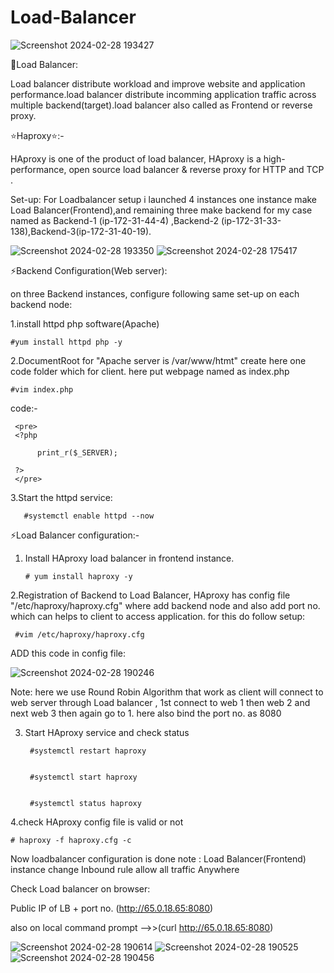 # Load-Balancer
![Screenshot 2024-02-28 193427](https://github.com/Pratikshinde55/Load-Balancer/assets/145910708/e31a4593-3fd0-4421-9c51-ec6dc7210730)

🌟Load Balancer:

Load balancer distribute workload and improve website and application performance.load balancer distribute incomming application traffic across multiple backend(target).load balancer also called as Frontend or reverse proxy.

⭐Haproxy⭐:-
 
HAproxy is one of the product of load balancer, HAproxy is a high-performance, open source load balancer & reverse proxy for HTTP and TCP .

Set-up:
For Loadbalancer setup i launched 4 instances one instance make Load Balancer(Frontend),and remaining
three make backend for my case named as Backend-1 (ip-172-31-44-4) ,Backend-2 (ip-172-31-33-138),Backend-3(ip-172-31-40-19).

![Screenshot 2024-02-28 193350](https://github.com/Pratikshinde55/Load-Balancer/assets/145910708/61be7c3a-fdf8-4947-a775-1b777215eeab)
![Screenshot 2024-02-28 175417](https://github.com/Pratikshinde55/Load-Balancer/assets/145910708/f56ea353-28d4-46c4-8ef2-4f9c718aa491)

⚡Backend Configuration(Web server):

 on three Backend instances, configure following same set-up on each backend node:
 
 1.install httpd php software(Apache)

 
    #yum install httpd php -y

 2.DocumentRoot for "Apache server is /var/www/htmt" create here one code folder which for client.
   here put webpage named as index.php


    #vim index.php

code:-


     <pre>
     <?php

          print_r($_SERVER);

     ?>
     </pre>

 3.Start the httpd service:
      
       
       #systemctl enable httpd --now


⚡Load Balancer configuration:-
  
1. Install HAproxy load balancer in frontend instance.


       # yum install haproxy -y

2.Registration of Backend to Load Balancer, HAproxy has config file "/etc/haproxy/haproxy.cfg" where add backend node and also add port no. which can helps to client to access application.
for this do follow setup:


     #vim /etc/haproxy/haproxy.cfg
  
 ADD this code in config file:

 ![Screenshot 2024-02-28 190246](https://github.com/Pratikshinde55/Load-Balancer/assets/145910708/5245435a-d02e-45f1-97c5-f3f31ea67999)


Note: here we use Round Robin Algorithm that work as client will connect to web server through Load
balancer , 1st connect to web 1 then web 2 and next web 3 then again go to 1.
here also bind the port no. as 8080

3. Start HAproxy service and check status

   
        #systemctl restart haproxy
   
   
        #systemctl start haproxy


        #systemctl status haproxy

4.check HAproxy config file is valid or not

    # haproxy -f haproxy.cfg -c



Now loadbalancer configuration is done 
 note :
    Load Balancer(Frontend) instance change Inbound rule allow all traffic Anywhere


Check Load balancer on browser:

  Public IP of LB + port no. (http://65.0.18.65:8080) 
    
  also on local command prompt -->>(curl http://65.0.18.65:8080)

 ![Screenshot 2024-02-28 190614](https://github.com/Pratikshinde55/Load-Balancer/assets/145910708/82e506cb-3d7d-454f-8266-ca222508a16d)
 ![Screenshot 2024-02-28 190525](https://github.com/Pratikshinde55/Load-Balancer/assets/145910708/e9f58322-9a2d-4602-a8b1-370db440bf52)
 ![Screenshot 2024-02-28 190456](https://github.com/Pratikshinde55/Load-Balancer/assets/145910708/085efef9-ce7d-4bd5-9b8d-34fc6aa4632d)


  


    










